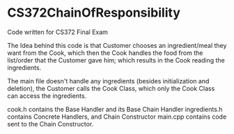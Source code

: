 # CS372ChainOfResponsibility

Code written for CS372 Final Exam

The Idea behind this code is that Customer chooses an ingredient/meal they want from the Cook, which then the Cook handles the food from the list/order that the Customer gave him; which results in the Cook reading the ingredients.

The main file doesn't handle any ingredients (besides initialization and deletion), the Customer calls the Cook Class, which only the Cook Class can access the ingredients.

cook.h contains the Base Handler and its Base Chain Handler
ingredients.h contains Concrete Handlers, and Chain Constructor
main.cpp contains code sent to the Chain Constructor.
